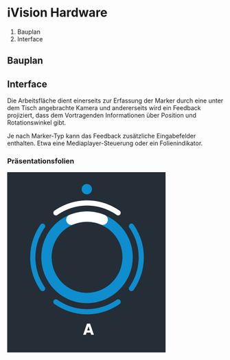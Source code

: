 # iVision Hardware

1. Bauplan
2. Interface

## Bauplan


## Interface

Die Arbeitsfläche dient einerseits zur Erfassung der Marker durch eine unter dem Tisch
angebrachte Kamera und andererseits wird ein Feedback projiziert, dass dem Vortragenden
Informationen über Position und Rotationswinkel gibt.

Je nach Marker-Typ kann das Feedback zusätzliche Eingabefelder enthalten. Etwa eine
Mediaplayer-Steuerung oder ein Folienindikator.

### Präsentationsfolien

![position_indicator_a.png](./assets/images/screenshots/position_indicator_a.png)